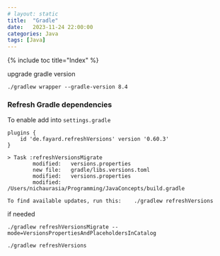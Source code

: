 ```yaml
---
# layout: static
title:  "Gradle"
date:   2023-11-24 22:00:00
categories: Java
tags: [Java]
---
```


{% include toc title="Index" %}

upgrade gradle version

```shell
./gradlew wrapper --gradle-version 8.4
```

### Refresh Gradle dependencies

To enable add into `settings.gradle`

```shell
plugins {
    id 'de.fayard.refreshVersions' version '0.60.3'
}
```


```lombok.config
> Task :refreshVersionsMigrate
        modified:   versions.properties
        new file:   gradle/libs.versions.toml
        modified:   versions.properties
        modified:   /Users/nichaurasia/Programming/JavaConcepts/build.gradle

To find available updates, run this:    ./gradlew refreshVersions
```

if needed
```shell
./gradlew refreshVersionsMigrate --mode=VersionsPropertiesAndPlaceholdersInCatalog
```


```shell
./gradlew refreshVersions
```